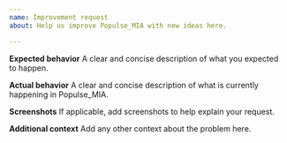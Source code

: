 ```yaml
---
name: Improvement request
about: Help us improve Populse_MIA with new ideas here.

---
```


**Expected behavior**
A clear and concise description of what you expected to happen.

**Actual behavior**
A clear and concise description of what is currently happening in Populse_MIA.

**Screenshots**
If applicable, add screenshots to help explain your request.

**Additional context**
Add any other context about the problem here.
